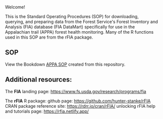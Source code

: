Welcome! 

This is the Standard Operating Procedures (SOP) for downloading, querying, and preparing data from the Forest Service's Forest Inventory and Analysis (FIA) database (FIA DataMart) specifically for use in the Appalachian trail (APPA) forest health monitoring. Many of the R functions used in this SOP are from the rFIA package. 

## SOP

View the Bookdown [APPA SOP](https://jakegross808.github.io/APPA_FIA_SOP/) created from this repository.

## Additional resources:

The **FIA** landing page: https://www.fs.usda.gov/research/programs/fia

The **rFIA** R package:
github page: https://github.com/hunter-stanke/rFIA
CRAN package reference site: https://rdrr.io/cran/rFIA/
unlocking rFIA help and tutorials page: https://rfia.netlify.app/


